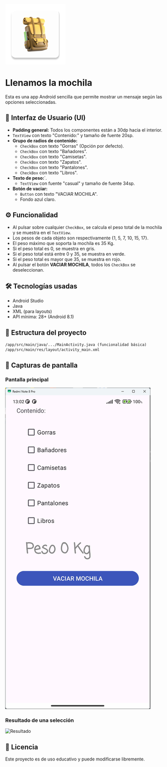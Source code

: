 ![Icon](/app/src/main/res/mipmap-xxxhdpi/ic_launcher.webp)

# Llenamos la mochila

Esta es una app Android sencilla que permite mostrar un mensaje según las opciones seleccionadas.

## 📱 Interfaz de Usuario (UI)

- **Padding general:** Todos los componentes están a 30dp hacia el interior.
- `TextView` con texto "Contenido:" y tamaño de fuente 20sp.
- **Grupo de radios de contenido:**
  - `CheckBox` con texto "Gorras" (Opción por defecto).
  - `CheckBox` con texto "Bañadores".
  - `CheckBox` con texto "Camisetas".
  - `CheckBox` con texto "Zapatos".
  - `CheckBox` con texto "Pantalones".
  - `CheckBox` con texto "Libros".
- **Texto de peso:**`.
  - `TextView` con fuente "casual" y tamaño de fuente 34sp.
- **Botón de vaciar:**
  - `Button` con texto "VACIAR MOCHILA".
  - Fondo azul claro.

## ⚙️ Funcionalidad

- Al pulsar sobre cualquier `CheckBox`, se calcula el peso total de la mochila y se muestra en el `TextView`.
- Los pesos de cada objeto son respectivamente {1, 5, 7, 10, 15, 17}.
- El peso máximo que soporta la mochila es 35 Kg.
- Si el peso total es 0, se muestra en gris.
- Si el peso total está entre 0 y 35, se muestra en verde.
- Si el peso total es mayor que 35, se muestra en rojo.
- Al pulsar el botón **VACIAR MOCHILA**, todos los `CheckBox` se deseleccionan.

## 🛠️ Tecnologías usadas

- Android Studio
- Java
- XML (para layouts)
- API mínima: 28+ (Android 8.1)

## 📂 Estructura del proyecto

```
/app/src/main/java/.../MainActivity.java (funcionalidad básica)
/app/src/main/res/layout/activity_main.xml
```

## 📸 Capturas de pantalla

### Pantalla principal

![Pantalla principal](screenshots/inicio.png)

### Resultado de una selección

![Resultado](screenshots/seleccion.png)

## 📄 Licencia

Este proyecto es de uso educativo y puede modificarse libremente.